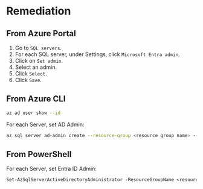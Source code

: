 # Remediation

## From Azure Portal

1. Go to `SQL servers`.
2. For each SQL server, under Settings, click `Microsoft Entra admin`.
3. Click on `Set admin`.
4. Select an admin.
5. Click `Select`.
6. Click `Save`.

## From Azure CLI

```sh
az ad user show --id
```

For each Server, set AD Admin:

```sh
az sql server ad-admin create --resource-group <resource group name> --server <server name> --display-name <display name> --object-id <object id of user>
```

## From PowerShell

For each Server, set Entra ID Admin:

```ps
Set-AzSqlServerActiveDirectoryAdministrator -ResourceGroupName <resource group name> -ServerName <server name> -DisplayName "<Display name of AD account to set as DB administrator>"
```
